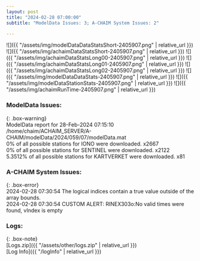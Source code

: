 ```yaml
---
layout: post
title: "2024-02-28 07:00:00"
subtitle: "ModelData Issues: 3; A-CHAIM System Issues: 2"

---
```


![]({{ "/assets/img/modelDataDataStatsShort-2405907.png" | relative_url }})
![]({{ "/assets/img/achaimDataStatsShort-2405907.png" | relative_url }})
![]({{ "/assets/img/achaimDataStatsLong00-2405907.png" | relative_url }})
![]({{ "/assets/img/achaimDataStatsLong01-2405907.png" | relative_url }})
![]({{ "/assets/img/achaimDataStatsLong02-2405907.png" | relative_url }})
![]({{ "/assets/img/modelDataDataStats-2405907.png" | relative_url }})
![]({{ "/assets/img/modelDataStationStats-2405907.png" | relative_url }})
![]({{ "/assets/img/achaimRunTime-2405907.png" | relative_url }})


### ModelData Issues:  
  
{: .box-warning}  
 ModelData report for 28-Feb-2024 07:15:10   
 /home/chaim/ACHAIM_SERVER/A-CHAIM/modelData/2024/059/07/modelData.mat   
 0% of all possible stations for IONO were downloaded. x2667   
 0% of all possible stations for SENTINEL were downloaded. x2122   
 5.3512% of all possible stations for KARTVERKET were downloaded. x81   
  
### A-CHAIM System Issues:  
  
{: .box-error}  
2024-02-28 07:30:54 The logical indices contain a true value outside of the array bounds.  
2024-02-28 07:30:54 CUSTOM ALERT: RINEX303o:No valid times were found, vIndex is empty  

### Logs:  
  
{: .box-note}  
[Logs.zip]({{ "/assets/other/logs.zip" | relative_url }})  
[Log Info]({{ "/logInfo" | relative_url }})  
